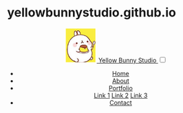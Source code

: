 # yellowbunnystudio.github.io
<!DOCTYPE html>
<html lang="en">

<head>
	<meta charset="UTF-8">
	<title></title>
	<meta name="description" content=" ">
	<meta name="viewport" content="width=device-width, initial-scale=1.0">
	<link rel="stylesheet" href="yellowbunnystudiosstylesheet.css">
</head>

<body>
    <section>
        <header class="header">  
            <img class="logotype" src ="yellowbunny1.jpg"><a id="home" href="index.html" class="logo"> Yellow Bunny Studio </a>
            <input class="menu-btn" type="checkbox" id="menu-btn" />
            <label class="menu-icon" for="menu-btn"><span class="navicon"></span></label>
            <ul class="menu">
                <li><a href="#">Home</a></li>
				<li><a href="#">About</a></li>
                <li class="dropdown">
                    <a href="#" class="dropbtn"> Portfolio</a>
                    <div class="dropdown-content">
                        <a href="#">Link 1</a>
                        <a href="#">Link 2</a>
                        <a href="#">Link 3</a>
                    </div>
                </li>
                <li><a href="#">Contact</a></li>
                </ul>
        </header>
    </section>

    
</body>

</html>
